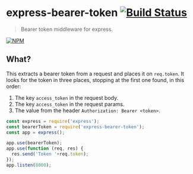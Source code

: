 # express-bearer-token [![Build Status](https://secure.travis-ci.org/tkellen/node-express-bearer-token.png)](http://travis-ci.org/tkellen/node-express-bearer-token)
> Bearer token middleware for express.

[![NPM](https://nodei.co/npm/express-bearer-token.png)](https://nodei.co/npm/express-bearer-token/)

## What?

This extracts a bearer token from a request and places it on `req.token`.  It looks for the token in three places, stopping at the first one found, in this order:

1. The key `access_token` in the request body.
2. The key `access_token` in the request params.
3. The value from the header `Authorization: Bearer <token>`.


```js
const express = require('express');
const bearerToken = require('express-bearer-token');
const app = express();

app.use(bearerToken);
app.use(function (req, res) {
  res.send('Token '+req.token);
});
app.listen(8000);
```
